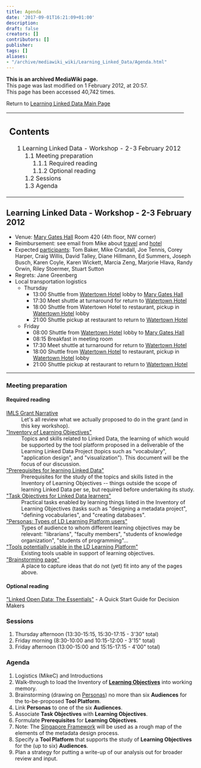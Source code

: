 ```yaml
---
title: Agenda
date: '2017-09-01T16:21:09+01:00'
description: 
draft: false
creators: []
contributors: []
publisher: 
tags: []
aliases:
- "/archive/mediawiki_wiki/Learning_Linked_Data/Agenda.html"
---
```


 **This is an archived MediaWiki page.**  
This page was last modified on 1 February 2012, at 20:57.  
This page has been accessed 40,742 times.

Return to [Learning Linked Data Main Page](/archive/mediawiki_wiki/Learning_Linked_Data "Learning Linked Data")

<table id="toc" class="toc">
  <tr>
    <td>
      <div id="toctitle">
        <h2>Contents</h2>
      </div>
      <ul>
        <li class="toclevel-1 tocsection-1">
          <a href="#Learning_Linked_Data_-_Workshop_-_2-3_February_2012"><span class="tocnumber">1</span> <span class="toctext">Learning Linked Data - Workshop - 2-3 February 2012</span></a>
          <ul>
            <li class="toclevel-2 tocsection-2">
              <a href="#Meeting_preparation"><span class="tocnumber">1.1</span> <span class="toctext">Meeting preparation</span></a>
              <ul>
                <li class="toclevel-3 tocsection-3"><a href="#Required_reading"><span class="tocnumber">1.1.1</span> <span class="toctext">Required reading</span></a></li>
                <li class="toclevel-3 tocsection-4"><a href="#Optional_reading"><span class="tocnumber">1.1.2</span> <span class="toctext">Optional reading</span></a></li>
              </ul>
            </li>
            <li class="toclevel-2 tocsection-5"><a href="#Sessions"><span class="tocnumber">1.2</span> <span class="toctext">Sessions</span></a></li>
            <li class="toclevel-2 tocsection-6"><a href="#Agenda"><span class="tocnumber">1.3</span> <span class="toctext">Agenda</span></a></li>
          </ul>
        </li>
      </ul>
    </td>
  </tr>
</table>

## Learning Linked Data - Workshop - 2-3 February 2012 

- Venue: [Mary Gates Hall](http://www.washington.edu/uaa/leading/mgh.php) Room 420 (4th floor, NW corner)
- Reimbursement: see email from Mike about [travel](http://dublincore.org/pipermail/learninglinkeddata/2011-November/000007.html) and [hotel](http://dublincore.org/pipermail/learninglinkeddata/2011-November/000009.html)
- Expected [participants](/archive/mediawiki_wiki/Learning_Linked_Data/Participants "Learning Linked Data/Participants"): Tom Baker, Mike Crandall, Joe Tennis, Corey Harper, Craig Willis, David Talley, Diane Hillmann, Ed Summers, Joseph Busch, Karen Coyle, Karen Wickett, Marcia Zeng, Marjorie Hlava, Randy Orwin, Riley Stoermer, Stuart Sutton
- Regrets: Jane Greenberg
- Local transportation logistics
  - Thursday
    - 13:00 Shuttle from [Watertown Hotel](http://www.watertownseattle.com/) lobby to [Mary Gates Hall](http://www.washington.edu/uaa/leading/mgh.php)
    - 17:30 Meet shuttle at turnaround for return to [Watertown Hotel](http://www.watertownseattle.com/)
    - 18:00 Shuttle from Watertown Hotel to restaurant, pickup in [Watertown Hotel](http://www.watertownseattle.com) lobby
    - 21:00 Shuttle pickup at restaurant to return to [Watertown Hotel](http://www.watertownseattle.com/)
  - Friday
    - 08:00 Shuttle from [Watertown Hotel](http://www.watertownseattle.com/) lobby to [Mary Gates Hall](http://www.washington.edu/uaa/leading/mgh.php)
    - 08:15 Breakfast in meeting room
    - 17:30 Meet shuttle at turnaround for return to [Watertown Hotel](http://www.watertownseattle.com/)
    - 18:00 Shuttle from [Watertown Hotel](http://www.watertownseattle.com/) to restaurant, pickup in [Watertown Hotel](http://www.watertownseattle.com/) lobby
    - 21:00 Shuttle pickup at restaurant to return to [Watertown Hotel](http://www.watertownseattle.com/)

* * *

### Meeting preparation 

#### Required reading 
<dl>
<dt>
<a href="/archive/mediawiki_wiki/files/IMLSPlanningGrantNarrative.pdf" class="external text" rel="nofollow">IMLS Grant Narrative</a>
</dt>
<dd>Let's all review what we actually proposed to do in the grant (and in this key workshop).
</dd>
<dt>
<a href="/archive/mediawiki_wiki/Learning_Linked_Data_Inventory" title="Learning Linked Data Inventory">"Inventory of Learning Objectives"</a>
</dt>
<dd>Topics and skills related to Linked Data, the learning of which would be supported by the tool platform proposed in a deliverable of the Learning Linked Data Project (topics such as "vocabulary", "application design", and "visualization"). This document will be the focus of our discussion.
</dd>
<dt>
<a href="/archive/mediawiki_wiki/Learning_Linked_Data_Prerequisites" title="Learning Linked Data Prerequisites">"Prerequisites for learning Linked Data"</a>
</dt>
<dd>Prerequisites for the study of the topics and skills listed in the Inventory of Learning Objectives -- things outside the scope of learning Linked Data per se, but required before undertaking its study.
</dd>
<dt>
<a href="/archive/mediawiki_wiki/Learning_Linked_Data_Tasks" title="Learning Linked Data Tasks">"Task Objectives for Linked Data learners"</a>
</dt>
<dd>Practical tasks enabled by learning things listed in the Inventory of Learning Objectives (tasks such as "designing a metadata project", "defining vocabularies", and "creating databases".
</dd>
<dt>
<a href="/archive/mediawiki_wiki/Learning_Linked_Data_Personas" title="Learning Linked Data Personas">"Personas: Types of LD Learning Platform users"</a>
</dt>
<dd>Types of audience to whom different learning objectives may be relevant: "librarians", "faculty members", "students of knowledge organization", "students of programming"...
</dd>
<dt>
<a href="/archive/mediawiki_wiki/Learning_Linked_Data_Tools" title="Learning Linked Data Tools">"Tools potentially usable in the LD Learning Platform"</a>
</dt>
<dd>Existing tools usable in support of learning objectives. 
</dd>
<dt>
<a href="/archive/mediawiki_wiki/Learning_Linked_Data/Brainstorming" title="Learning Linked Data/Brainstorming">"Brainstorming page"</a>
</dt>
<dd>A place to capture ideas that do not (yet) fit into any of the pages above.
</dd>
</dl>

#### Optional reading 
<dl><dt>
<a href="http://dublincore.org/pipermail/learninglinkeddata/attachments/20120121/4df7ecce/LOD-TheEssentials-0001.pdf" class="external text" rel="nofollow">"Linked Open Data: The Essentials"</a> - A Quick Start Guide for Decision Makers
</dt></dl>

### Sessions 

1. Thursday afternoon (13:30-15:15, 15:30-17:15 - 3'30" total)
2. Friday morning (8:30-10:00 and 10:15-12:00 - 3'15" total)
3. Friday afternoon (13:00-15:00 and 15:15-17:15 - 4'00" total)

### Agenda 

1. Logistics (MikeC) and Introductions
2. Walk-through to load the Inventory of **[Learning Objectives](/archive/mediawiki_wiki/Learning_Linked_Data_Inventory "Learning Linked Data Inventory")** into working memory.
3. Brainstorming (drawing on [Personas](/archive/mediawiki_wiki/Learning_Linked_Data_Personas "Learning Linked Data Personas")) no more than six **Audiences** for the to-be-proposed **Tool Platform**.
  1. Link **Personas** to one of the six **Audiences**.
  2. Associate **Task Objectives** with **Learning Objectives**.
  3. Formulate **Prerequisites** for **Learning Objectives**.
  4. Note: The [Singapore Framework](http://dublincore.org/documents/singapore-framework/) will be used as a rough map of the elements of the metadata design process.
4. Specify a **Tool Platform** that supports the study of **Learning Objectives** for the (up to six) **Audiences**.
5. Plan a strategy for putting a write-up of our analysis out for broader review and input.

